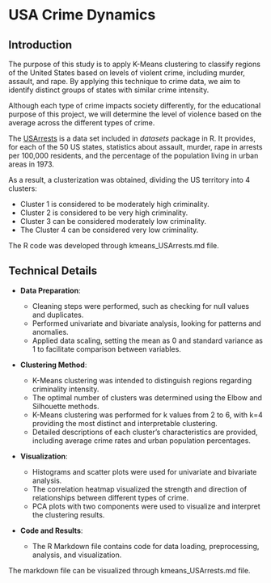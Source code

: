 # USA Crime Dynamics

## Introduction

The purpose of this study is to apply K-Means clustering to classify regions of the United States based on levels of violent crime, 
including murder, assault, and rape. By applying this technique to crime data, we aim to identify distinct groups of states with 
similar crime intensity.

Although each type of crime impacts society differently, for the educational purpose of this project, we will determine the level 
of violence based on the average across the different types of crime.

The [USArrests](https://www.rdocumentation.org/packages/datasets/versions/3.6.2/topics/USArrests) is a data set included in *datasets* package in R. It provides, for each of the 50 US states, statistics about assault, murder, rape in arrests per 100,000 residents, and the percentage of the population living in urban areas in 1973.

As a result, a clusterization was obtained, dividing the US territory into 4 clusters:

- Cluster 1 is considered to be moderately high criminality.  
- Cluster 2 is considered to be very high criminality.  
- Cluster 3 can be considered moderately low criminality.
- The Cluster 4 can be considered very low criminality.

The R code was developed through kmeans_USArrests.md file.

## Technical Details

- **Data Preparation**:
  - Cleaning steps were performed, such as checking for null values and duplicates.
  - Performed univariate and bivariate analysis, looking for patterns and anomalies.
  - Applied data scaling, setting the mean as 0 and standard variance as 1 to facilitate comparison between variables.

- **Clustering Method**:
  - K-Means clustering was intended to distinguish regions regarding criminality intensity.
  - The optimal number of clusters was determined using the Elbow and Silhouette methods.
  - K-Means clustering was performed for k values from 2 to 6, with k=4 providing the most distinct and interpretable clustering.
  - Detailed descriptions of each cluster’s characteristics are provided, including average crime rates and urban population percentages.

- **Visualization**:
  - Histograms and scatter plots were used for univariate and bivariate analysis.
  - The correlation heatmap visualized the strength and direction of relationships between different types of crime.
  - PCA plots with two components were used to visualize and interpret the clustering results.

- **Code and Results**:
  - The R Markdown file contains code for data loading, preprocessing, analysis, and visualization.

The markdown file can be visualized through kmeans_USArrests.md file.
